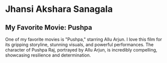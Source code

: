 # Jhansi Akshara Sanagala
## My Favorite Movie: Pushpa
One of my favorite movies is "Pushpa," starring Allu Arjun. I love this film for its gripping storyline, stunning visuals, and powerful performances. The character of Pushpa Raj, portrayed by Allu Arjun, is incredibly compelling, showcasing resilience and determination.
